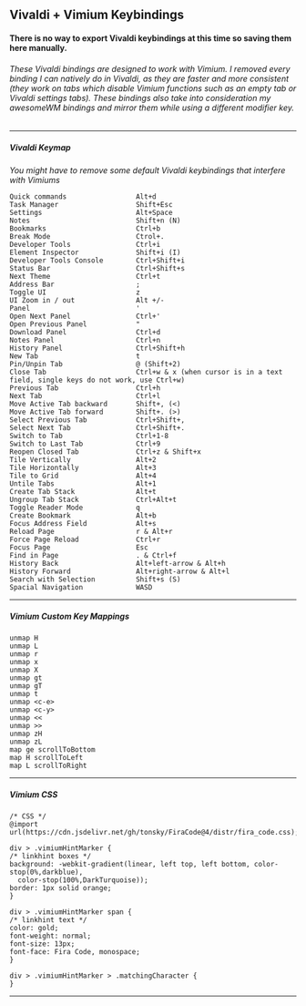 ## Vivaldi + Vimium Keybindings
#### There is no way to export Vivaldi keybindings at this time so saving them here manually.

###### These Vivaldi bindings are designed to work with Vimium. I removed every binding I can natively do in Vivaldi, as they are faster and more consistent (they work on tabs which disable Vimium functions such as an empty tab or Vivaldi settings tabs). These bindings also take into consideration my awesomeWM bindings and mirror them while using a different modifier key.

---
##### Vivaldi Keymap
*You might have to remove some default Vivaldi keybindings that interfere with Vimiums*

```
Quick commands        		   Alt+d
Task Manager        		   Shift+Esc
Settings        			   Alt+Space
Notes        				   Shift+n (N)
Bookmarks        			   Ctrl+b
Break Mode        			   Ctrol+.
Developer Tools        		   Ctrl+i
Element Inspector        	   Shift+i (I)
Developer Tools Console        Ctrl+Shift+i
Status Bar        			   Ctrl+Shift+s
Next Theme        			   Ctrl+t
Address Bar        			   ;
Toggle UI        			   z
UI Zoom in / out        	   Alt +/-
Panel        				   '
Open Next Panel        		   Ctrl+'
Open Previous Panel        	   "
Download Panel        		   Ctrl+d
Notes Panel        			   Ctrl+n
History Panel        		   Ctrl+Shift+h
New Tab        				   t
Pin/Unpin Tab        		   @ (Shift+2)
Close Tab        			   Ctrl+w & x (when cursor is in a text field, single keys do not work, use Ctrl+w)
Previous Tab        		   Ctrl+h
Next Tab    				   Ctrl+l
Move Active Tab backward       Shift+, (<)
Move Active Tab forward        Shift+. (>)
Select Previous Tab        	   Ctrl+Shift+,
Select Next Tab        		   Ctrl+Shift+.
Switch to Tab        		   Ctrl+1-8
Switch to Last Tab        	   Ctrl+9
Reopen Closed Tab        	   Ctrl+z & Shift+x
Tile Vertically        		   Alt+2
Tile Horizontally        	   Alt+3
Tile to Grid        		   Alt+4
Untile Tabs        			   Alt+1
Create Tab Stack        	   Alt+t
Ungroup Tab Stack        	   Ctrl+Alt+t
Toggle Reader Mode        	   q
Create Bookmark        		   Alt+b
Focus Address Field        	   Alt+s
Reload Page        			   r & Alt+r
Force Page Reload        	   Ctrl+r
Focus Page        			   Esc
Find in Page        		   . & Ctrl+f
History Back        		   Alt+left-arrow & Alt+h
History Forward        		   Alt+right-arrow & Alt+l
Search with Selection          Shift+s (S)
Spacial Navigation        	   WASD

```

---
##### Vimium Custom Key Mappings
```
unmap H
unmap L
unmap r
unmap x
unmap X
unmap gt
unmap gT
unmap t
unmap <c-e>
unmap <c-y>
unmap <<
unmap >>
unmap zH
unmap zL
map ge scrollToBottom
map H scrollToLeft
map L scrollToRight
```
---

##### Vimium CSS
```
/* CSS */
@import url(https://cdn.jsdelivr.net/gh/tonsky/FiraCode@4/distr/fira_code.css);

div > .vimiumHintMarker {
/* linkhint boxes */
background: -webkit-gradient(linear, left top, left bottom, color-stop(0%,darkblue),
  color-stop(100%,DarkTurquoise));
border: 1px solid orange;
}

div > .vimiumHintMarker span {
/* linkhint text */
color: gold;
font-weight: normal;
font-size: 13px;
font-face: Fira Code, monospace;
}

div > .vimiumHintMarker > .matchingCharacter {
}
```
---
